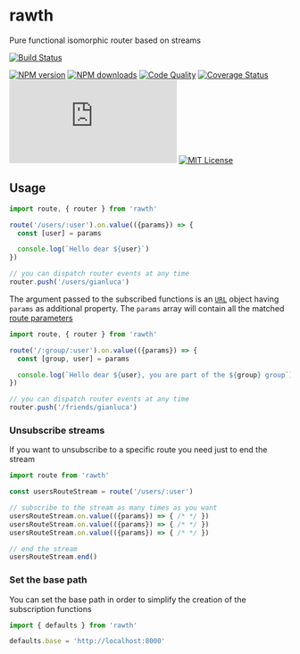 # rawth

Pure functional isomorphic router based on streams

[![Build Status][travis-image]][travis-url]

[![NPM version][npm-version-image]][npm-url]
[![NPM downloads][npm-downloads-image]][npm-url]
[![Code Quality][codeclimate-image]][codeclimate-url]
[![Coverage Status][coverage-image]][coverage-url]
![rawth size][lib-size]
[![MIT License][license-image]][license-url]

## Usage

```js
import route, { router } from 'rawth'

route('/users/:user').on.value(({params}) => {
  const [user] = params

  console.log(`Hello dear ${user}`)
})

// you can dispatch router events at any time
router.push('/users/gianluca')
```

The argument passed to the subscribed functions is an [`URL`](https://developer.mozilla.org/en-US/docs/Web/API/URL) object having `params` as additional property. The `params` array will contain all the matched [route parameters](https://github.com/pillarjs/path-to-regexp#parameters)

```js
import route, { router } from 'rawth'

route('/:group/:user').on.value(({params}) => {
  const [group, user] = params

  console.log(`Hello dear ${user}, you are part of the ${group} group`)
})

// you can dispatch router events at any time
router.push('/friends/gianluca')
```

### Unsubscribe streams

If you want to unsubscribe to a specific route you need just to end the stream

```js
import route from 'rawth'

const usersRouteStream = route('/users/:user')

// subscribe to the stream as many times as you want
usersRouteStream.on.value(({params}) => { /* */ })
usersRouteStream.on.value(({params}) => { /* */ })
usersRouteStream.on.value(({params}) => { /* */ })

// end the stream
usersRouteStream.end()
```

### Set the base path

You can set the base path in order to simplify the creation of the subscription functions

```js
import { defaults } from 'rawth'

defaults.base = 'http://localhost:8000'
```

[travis-image]:https://img.shields.io/travis/GianlucaGuarini/rawth.svg?style=flat-square
[travis-url]:https://travis-ci.org/GianlucaGuarini/rawth

[license-image]:http://img.shields.io/badge/license-MIT-000000.svg?style=flat-square
[license-url]:LICENSE

[lib-size]:https://img.badgesize.io/https://unpkg.com/rawth/rawth.min.js?compression=gzip

[npm-version-image]:http://img.shields.io/npm/v/rawth.svg?style=flat-square
[npm-downloads-image]:http://img.shields.io/npm/dm/rawth.svg?style=flat-square
[npm-url]:https://npmjs.org/package/rawth

[coverage-image]:https://img.shields.io/coveralls/GianlucaGuarini/rawth/maser.svg?style=flat-square
[coverage-url]:https://coveralls.io/r/GianlucaGuarini/rawth?branch=dev

[codeclimate-image]:https://api.codeclimate.com/v1/badges/5a4b8cf4736254115cb3/maintainability
[codeclimate-url]:https://codeclimate.com/github/GianlucaGuarini/rawth/maintainability

